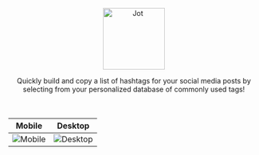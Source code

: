 <p align="center">
  <img alt="Jot" src="https://hashtagit.thenolans.io/static/media/logo512.1ad8fbf391c00df9e58b.png" width="124">
</p>

<div align="center">
  Quickly build and copy a list of hashtags for your social media posts by selecting from your personalized database of commonly used tags!
</div>

<br/>

<br/>

|                                           Mobile                                           |                                           Desktop                                           |
| :----------------------------------------------------------------------------------------: | :-----------------------------------------------------------------------------------------: |
| ![Mobile](https://github.com/user-attachments/assets/ba838e9a-0bb7-4cf1-8f6c-a9767af128b2) | ![Desktop](https://github.com/user-attachments/assets/59d5e67f-e56e-46ea-8b43-308b399c05f3) |
